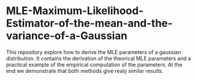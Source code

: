 # MLE-Maximum-Likelihood-Estimator-of-the-mean-and-the-variance-of-a-Gaussian
This repository explore how to derive the MLE parameters of a gaussian distribution. It contains the derivation of the theorical MLE 
parameters and a practical example of the empirical computation of the parameters. At the end we demonstrate that both methods give 
realy similar results.
